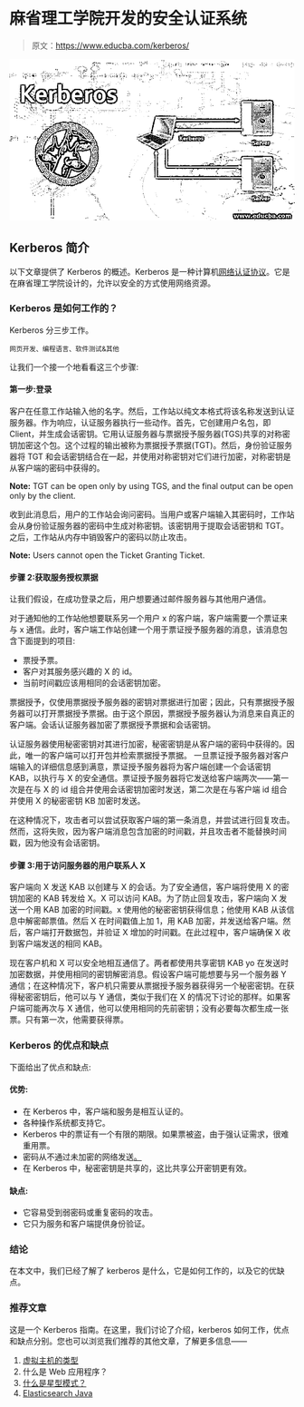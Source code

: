 # 麻省理工学院开发的安全认证系统

> 原文：<https://www.educba.com/kerberos/>

![Kerberos](img/b3e7f9bc079c8c3538728e0ef61b7026.png)



## Kerberos 简介

以下文章提供了 Kerberos 的概述。Kerberos 是一种计算机[网络认证协议](https://www.educba.com/types-of-networking-protocols/)。它是在麻省理工学院设计的，允许以安全的方式使用网络资源。

### Kerberos 是如何工作的？

Kerberos 分三步工作。

<small>网页开发、编程语言、软件测试&其他</small>

让我们一个接一个地看看这三个步骤:

#### 第一步:登录

客户在任意工作站输入他的名字。然后，工作站以纯文本格式将该名称发送到认证服务器。作为响应，认证服务器执行一些动作。首先，它创建用户名包，即 Client，并生成会话密钥。它用认证服务器与票据授予服务器(TGS)共享的对称密钥加密这个包。这个过程的输出被称为票据授予票据(TGT)。然后，身份验证服务器将 TGT 和会话密钥结合在一起，并使用对称密钥对它们进行加密，对称密钥是从客户端的密码中获得的。

**Note:** TGT can be open only by using TGS, and the final output can be open only by the client.

收到此消息后，用户的工作站会询问密码。当用户或客户端输入其密码时，工作站会从身份验证服务器的密码中生成对称密钥。该密钥用于提取会话密钥和 TGT。之后，工作站从内存中销毁客户的密码以防止攻击。

**Note:** Users cannot open the Ticket Granting Ticket.

#### 步骤 2:获取服务授权票据

让我们假设，在成功登录之后，用户想要通过邮件服务器与其他用户通信。

对于通知他的工作站他想要联系另一个用户 x 的客户端，客户端需要一个票证来与 x 通信。此时，客户端工作站创建一个用于票证授予服务器的消息，该消息包含下面提到的项目:

*   票授予票。
*   客户对其服务感兴趣的 X 的 id。
*   当前时间戳应该用相同的会话密钥加密。

票据授予，仅使用票据授予服务器的密钥对票据进行加密；因此，只有票据授予服务器可以打开票据授予票据。由于这个原因，票据授予服务器认为消息来自真正的客户端。会话认证服务器加密了票据授予票据和会话密钥。

认证服务器使用秘密密钥对其进行加密，秘密密钥是从客户端的密码中获得的。因此，唯一的客户端可以打开包并检索票据授予票据。
一旦票证授予服务器对客户端输入的详细信息感到满意，票证授予服务器将为客户端创建一个会话密钥 KAB，以执行与 X 的安全通信。票证授予服务器将它发送给客户端两次——第一次是在与 X 的 id 组合并使用会话密钥加密时发送，第二次是在与客户端 id 组合并使用 X 的秘密密钥 KB 加密时发送。

在这种情况下，攻击者可以尝试获取客户端的第一条消息，并尝试进行回复攻击。然而，这将失败，因为客户端消息包含加密的时间戳，并且攻击者不能替换时间戳，因为他没有会话密钥。

#### 步骤 3:用于访问服务器的用户联系人 X

客户端向 X 发送 KAB 以创建与 X 的会话。为了安全通信，客户端将使用 X 的密钥加密的 KAB 转发给 X。X 可以访问 KAB。为了防止回复攻击，客户端向 X 发送一个用 KAB 加密的时间戳。x 使用他的秘密密钥获得信息；他使用 KAB 从该信息中解密邮票值。然后 X 在时间戳值上加 1，用 KAB 加密，并发送给客户端。然后，客户端打开数据包，并验证 X 增加的时间戳。在此过程中，客户端确保 X 收到客户端发送的相同 KAB。

现在客户机和 X 可以安全地相互通信了。两者都使用共享密钥 KAB yo 在发送时加密数据，并使用相同的密钥解密消息。假设客户端可能想要与另一个服务器 Y 通信；在这种情况下，客户机只需要从票据授予服务器获得另一个秘密密钥。在获得秘密密钥后，他可以与 Y 通信，类似于我们在 X 的情况下讨论的那样。如果客户端可能再次与 X 通信，他可以使用相同的先前密钥；没有必要每次都生成一张票。只有第一次，他需要获得票。

### Kerberos 的优点和缺点

下面给出了优点和缺点:

#### 优势:

*   在 Kerberos 中，客户端和服务是相互认证的。
*   各种操作系统都支持它。
*   Kerberos 中的票证有一个有限的期限。如果票被盗，由于强认证需求，很难重用票。
*   密码从不通过未加密的网络发送[。](https://www.educba.com/types-of-network-attacks/)
*   在 Kerberos 中，秘密密钥是共享的，这比共享公开密钥更有效。

#### 缺点:

*   它容易受到弱密码或重复密码的攻击。
*   它只为服务和客户端提供身份验证。

### 结论

在本文中，我们已经了解了 kerberos 是什么，它是如何工作的，以及它的优缺点。

### 推荐文章

这是一个 Kerberos 指南。在这里，我们讨论了介绍，kerberos 如何工作，优点和缺点分别。您也可以浏览我们推荐的其他文章，了解更多信息——

1.  [虚拟主机的类型](https://www.educba.com/types-of-web-hosting/)
2.  什么是 Web 应用程序？
3.  [什么是星型模式？](https://www.educba.com/what-is-star-schema/)
4.  [Elasticsearch Java](https://www.educba.com/elasticsearch-java/)





